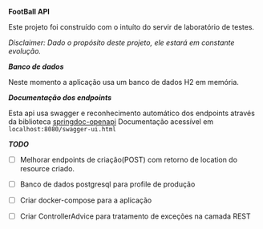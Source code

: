 
**FootBall API**
  
Este projeto foi construído com o intuíto do servir de laboratório de testes.  
  
_Disclaimer: Dado o propósito deste projeto, ele estará em constante evolução._
  
***Banco de dados***  
  
  Neste momento a aplicação usa um banco de dados H2 em memória.  
  
***Documentação dos endpoints***  
  
  Esta api usa swagger e reconhecimento automático dos endpoints através da biblioteca [springdoc-openapi](https://springdoc.org/)
  Documentação acessível em `localhost:8080/swagger-ui.html`


***TODO***
- [ ] Melhorar endpoints de criação(POST) com retorno de location do resource criado.
- [ ] Banco de dados postgresql para profile de produção
- [ ] Criar docker-compose para a aplicação
- [ ] Criar ControllerAdvice para tratamento de exceções na camada REST

